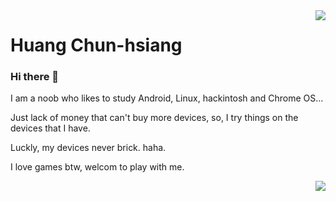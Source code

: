 <img align="right" src="https://github-readme-stats.vercel.app/api?username=hunanhjx&show_icons=true&icon_color=fff&bg_color=30,006ce7,00c5f6&title_color=fff&text_color=fff&custom_title=This is hunanhjx">

# Huang Chun-hsiang

### Hi there 👋

I am a noob who likes to study Android, Linux, hackintosh and Chrome OS...

Just lack of money that can't buy more devices, so, I try things on the devices that I have.

Luckly, my devices never brick. haha.

I love games btw, welcom to play with me.

[<img align="right" src="https://card.exophase.com/2/0/73664.png?1614266045)">](https://www.exophase.com/user/hunanhjx)
